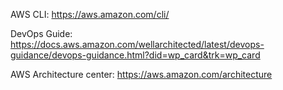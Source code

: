 AWS CLI: https://aws.amazon.com/cli/

DevOps Guide: https://docs.aws.amazon.com/wellarchitected/latest/devops-guidance/devops-guidance.html?did=wp_card&trk=wp_card

AWS Architecture center: https://aws.amazon.com/architecture
